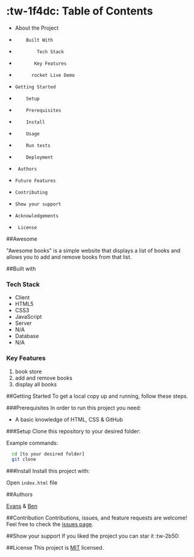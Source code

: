 # :tw-1f4dc: Table of Contents

- About the Project
 -         Built With
 -             Tech Stack
 -            Key Features
 -           rocket Live Demo
-     Getting Started
 -         Setup
 -         Prerequisites
 -         Install
 -         Usage
 -         Run tests
 -         Deployment
-      Authors
-     Future Features
-     Contributing
-     Show your support
-     Acknowledgements
-      License

##Awesome

"Awesome books" is a simple website that displays a list of books and allows you to add and remove books from that list.

##Built with
### Tech Stack

- Client
 - HTML5
 - CSS3
 - JavaScript
- Server
 - N/A
- Database
 - N/A

### Key Features

1. book store
2. add and remove books
3. display all books

##Getting Started
To get a local copy up and running, follow these steps.

###Prerequisites
In order to run this project you need:

- A basic knowledge of HTML, CSS & GitHub

###Setup
Clone this repository to your desired folder:

Example commands:
```bash
  cd [to your desired folder]
  git clone
```

###Install
Install this project with:

Open `index.html` file

##Authors 

[Evans](https://github.com/evansnyamekye "Evans") & [Ben](https://github.com/BadrBenSlama "Ben")

##Contribution
Contributions, issues, and feature requests are welcome!
Feel free to check the [issues page](https://github.com/BadrBenSlama/awesome_books/issues "issues page").

##Show your support 
If you liked the project you can star it :tw-2b50:

##License
This project is [MIT](https://github.com/BadrBenSlama/awesome_books/blob/add_remove_functionality/LICENSE "MIT") licensed.

